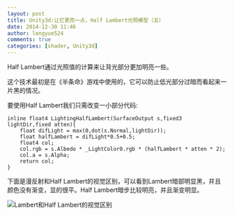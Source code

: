 ```yaml
---
layout: post
title: Unity3d:让它更亮一点，Half Lambert光照模型（五）
date: 2014-12-30 11:46
author: lengyue524
comments: true
categories: [shader, Unity3d]
---
```

<p>Half Lambert通过光照值的计算来让背光部分更加明亮一些。</p>

<p>这个技术最初是在《半条命》游戏中使用的，它可以防止低光部分过暗而看起来一片黑的情况。</p>

<p>要使用Half Lambert我们只需改变一小部分代码:</p>

<pre><code>inline float4 LightingHalfLambert(SurfaceOutput s,fixed3 lightDir,fixed atten){
    float difLight = max(0,dot(s.Normal,lightDir));
    float halfLambert = difLight*0.5+0.5;
    float4 col;
    col.rgb = s.Albedo * _LightColor0.rgb * (halfLambert * atten * 2);
    col.a = s.Alpha;
    return col;
}
</code></pre>

<p>下面是漫反射和Half Lambert的视觉区别，可以看到Lambert暗部明显黑，并且颜色没有渐变，显的很平。Half Lambert暗步比较明亮，并且渐变明显。</p>

<p><img src="http://7xky0m.com1.z0.glb.clouddn.com/3D9D1156-5153-484F-866A-DBF18D1331EB-300x166.jpg" alt="Lambert和Half Lambert的视觉区别" /></p>
